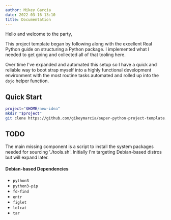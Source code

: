 ```yaml
---
author: Mikey Garcia
date: 2022-03-16 13:10
title: Documentation
---
```


Hello and welcome to the party,

This project template began by following along with the excellent Real Python
guide on structuring a Python package. I implemented what I needed to get going
and collected all of that tooling here.

Over time I've expanded and automated this setup so I have a quick and reliable
way to boot strap myself into a highly functional development environment with
the most routine tasks automated and rolled up into the `dojo` helper function.

## Quick Start

```bash
project="$HOME/new-idea"
mkdir "$project"
git clone https://github.com/gikeymarcia/super-python-project-template.git "$project"
```


## TODO

The main missing component is a script to install the system packages needed for
sourcing './tools.sh'. Initially I'm targeting Debian-based distros but will
expand later.

#### Debian-based Dependencies

- `python3`
- `python3-pip`
- `fd-find`
- `entr`
- `figlet`
- `lolcat`
- `tar`

[bump2version]: <https://github.com/c4urself/bump2version#usage>
"c4urself/bump2version: Usage"
